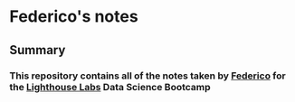 # Federico's notes
## Summary
### This repository contains all of the notes taken by [Federico](https://github.com/fedalza) for the [Lighthouse Labs](https://www.lighthouselabs.ca) Data Science Bootcamp

